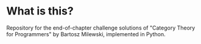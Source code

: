 # What is this?

Repository for the end-of-chapter challenge solutions of "Category Theory for Programmers" by Bartosz Milewski, implemented in Python.
